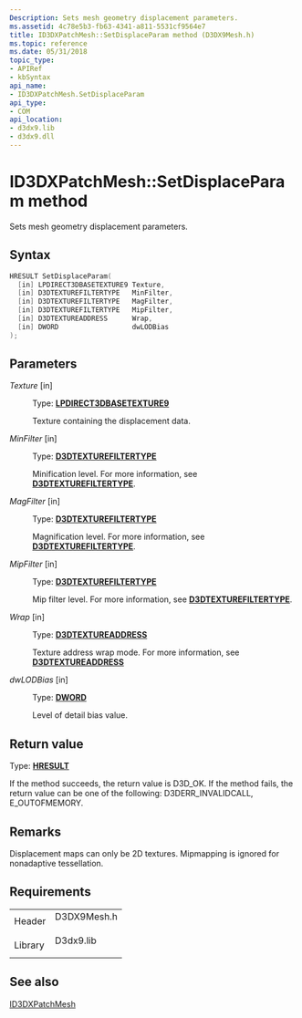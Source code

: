```yaml
---
Description: Sets mesh geometry displacement parameters.
ms.assetid: 4c78e5b3-fb63-4341-a811-5531cf9564e7
title: ID3DXPatchMesh::SetDisplaceParam method (D3DX9Mesh.h)
ms.topic: reference
ms.date: 05/31/2018
topic_type:
- APIRef
- kbSyntax
api_name:
- ID3DXPatchMesh.SetDisplaceParam
api_type:
- COM
api_location:
- d3dx9.lib
- d3dx9.dll
---
```


# ID3DXPatchMesh::SetDisplaceParam method

Sets mesh geometry displacement parameters.

## Syntax


```C++
HRESULT SetDisplaceParam(
  [in] LPDIRECT3DBASETEXTURE9 Texture,
  [in] D3DTEXTUREFILTERTYPE   MinFilter,
  [in] D3DTEXTUREFILTERTYPE   MagFilter,
  [in] D3DTEXTUREFILTERTYPE   MipFilter,
  [in] D3DTEXTUREADDRESS      Wrap,
  [in] DWORD                  dwLODBias
);
```



## Parameters

<dl> <dt>

*Texture* \[in\]
</dt> <dd>

Type: **[**LPDIRECT3DBASETEXTURE9**](/windows/win32/api/d3d9helper/nn-d3d9helper-idirect3dbasetexture9)**

Texture containing the displacement data.

</dd> <dt>

*MinFilter* \[in\]
</dt> <dd>

Type: **[**D3DTEXTUREFILTERTYPE**](./d3dtexturefiltertype.md)**

Minification level. For more information, see [**D3DTEXTUREFILTERTYPE**](./d3dtexturefiltertype.md).

</dd> <dt>

*MagFilter* \[in\]
</dt> <dd>

Type: **[**D3DTEXTUREFILTERTYPE**](./d3dtexturefiltertype.md)**

Magnification level. For more information, see [**D3DTEXTUREFILTERTYPE**](./d3dtexturefiltertype.md).

</dd> <dt>

*MipFilter* \[in\]
</dt> <dd>

Type: **[**D3DTEXTUREFILTERTYPE**](./d3dtexturefiltertype.md)**

Mip filter level. For more information, see [**D3DTEXTUREFILTERTYPE**](./d3dtexturefiltertype.md).

</dd> <dt>

*Wrap* \[in\]
</dt> <dd>

Type: **[**D3DTEXTUREADDRESS**](./d3dtextureaddress.md)**

Texture address wrap mode. For more information, see [**D3DTEXTUREADDRESS**](./d3dtextureaddress.md)

</dd> <dt>

*dwLODBias* \[in\]
</dt> <dd>

Type: **[**DWORD**](../winprog/windows-data-types.md)**

Level of detail bias value.

</dd> </dl>

## Return value

Type: **[**HRESULT**](https://msdn.microsoft.com/library/Bb401631(v=MSDN.10).aspx)**

If the method succeeds, the return value is D3D\_OK. If the method fails, the return value can be one of the following: D3DERR\_INVALIDCALL, E\_OUTOFMEMORY.

## Remarks

Displacement maps can only be 2D textures. Mipmapping is ignored for nonadaptive tessellation.

## Requirements



|                    |                                                                                        |
|--------------------|----------------------------------------------------------------------------------------|
| Header<br/>  | <dl> <dt>D3DX9Mesh.h</dt> </dl> |
| Library<br/> | <dl> <dt>D3dx9.lib</dt> </dl>   |



## See also

<dl> <dt>

[ID3DXPatchMesh](id3dxpatchmesh.md)
</dt> </dl>

 

 
